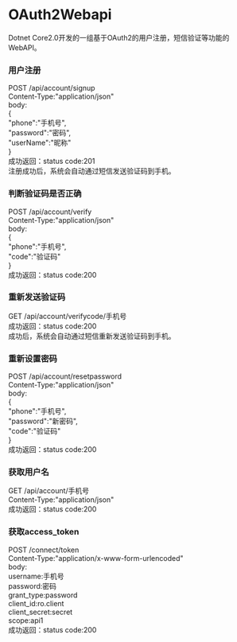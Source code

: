 # OAuth2Webapi
Dotnet Core2.0开发的一组基于OAuth2的用户注册，短信验证等功能的WebAPI。

### 用户注册
POST /api/account/signup    
Content-Type:"application/json"    
body:   
{    
	"phone":"手机号",    
	"password":"密码",    
	"userName":"昵称"    
}    
成功返回：status code:201    
注册成功后，系统会自动通过短信发送验证码到手机。    

### 判断验证码是否正确
POST /api/account/verify    
Content-Type:"application/json"    
body:    
{    
	"phone":"手机号",    
	"code":"验证码"    
}    
成功返回：status code:200    

### 重新发送验证码
GET /api/account/verifycode/手机号    
成功返回：status code:200    
成功后，系统会自动通过短信重新发送验证码到手机。    

### 重新设置密码    
POST /api/account/resetpassword    
Content-Type:"application/json"    
body:    
{    
	"phone":"手机号",    
    "password":"新密码",    
	"code":"验证码"    
}    
成功返回：status code:200    

### 获取用户名
GET /api/account/手机号    
Content-Type:"application/json"    
成功返回：status code:200    

### 获取access_token
POST /connect/token    
Content-Type:"application/x-www-form-urlencoded"     
body:    
username:手机号    
password:密码    
grant_type:password    
client_id:ro.client    
client_secret:secret    
scope:api1    
成功返回：status code:200  

